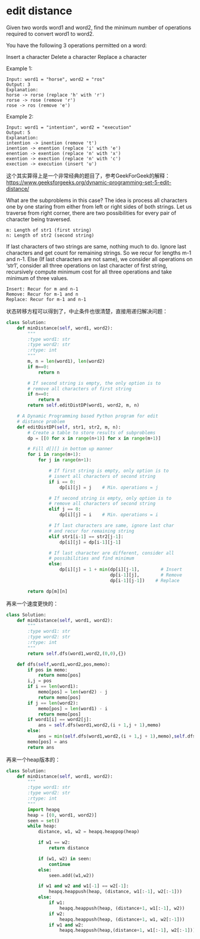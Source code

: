 # edit distance

Given two words word1 and word2, find the minimum number of operations required to convert word1 to word2.

You have the following 3 operations permitted on a word:

Insert a character
Delete a character
Replace a character


Example 1:
```
Input: word1 = "horse", word2 = "ros"
Output: 3
Explanation:
horse -> rorse (replace 'h' with 'r')
rorse -> rose (remove 'r')
rose -> ros (remove 'e')
```

Example 2:
```
Input: word1 = "intention", word2 = "execution"
Output: 5
Explanation:
intention -> inention (remove 't')
inention -> enention (replace 'i' with 'e')
enention -> exention (replace 'n' with 'x')
exention -> exection (replace 'n' with 'c')
exection -> execution (insert 'u')
```

这个其实算得上是一个非常经典的题目了，参考GeekForGeek的解释：https://www.geeksforgeeks.org/dynamic-programming-set-5-edit-distance/

What are the subproblems in this case?
The idea is process all characters one by one staring from either from left or right sides of both strings.
Let us traverse from right corner, there are two possibilities for every pair of character being traversed.
```
m: Length of str1 (first string)
n: Length of str2 (second string)
```
If last characters of two strings are same, nothing much to do. Ignore last characters and get count for remaining strings. So we recur for lengths m-1 and n-1.
Else (If last characters are not same), we consider all operations on ‘str1’, consider all three operations on last character of first string, recursively compute minimum cost for all three operations and take minimum of three values.
```
Insert: Recur for m and n-1
Remove: Recur for m-1 and n
Replace: Recur for m-1 and n-1
```

状态转移方程可以得到了，中止条件也很清楚，直接用递归解决问题：

```python
class Solution:
    def minDistance(self, word1, word2):
        """
        :type word1: str
        :type word2: str
        :rtype: int
        """
        m, n = len(word1), len(word2)
        if m==0:
            return n

        # If second string is empty, the only option is to
        # remove all characters of first string
        if n==0:
            return m
        return self.editDistDP(word1, word2, m, n)

    # A Dynamic Programming based Python program for edit
    # distance problem
    def editDistDP(self, str1, str2, m, n):
        # Create a table to store results of subproblems
        dp = [[0 for x in range(n+1)] for x in range(m+1)]

        # Fill d[][] in bottom up manner
        for i in range(m+1):
            for j in range(n+1):

                # If first string is empty, only option is to
                # isnert all characters of second string
                if i == 0:
                    dp[i][j] = j    # Min. operations = j

                # If second string is empty, only option is to
                # remove all characters of second string
                elif j == 0:
                    dp[i][j] = i    # Min. operations = i

                # If last characters are same, ignore last char
                # and recur for remaining string
                elif str1[i-1] == str2[j-1]:
                    dp[i][j] = dp[i-1][j-1]

                # If last character are different, consider all
                # possibilities and find minimum
                else:
                    dp[i][j] = 1 + min(dp[i][j-1],        # Insert
                                       dp[i-1][j],        # Remove
                                       dp[i-1][j-1])    # Replace

        return dp[m][n]
```

再来一个速度更快的：

```Python
class Solution:
    def minDistance(self, word1, word2):
        """
        :type word1: str
        :type word2: str
        :rtype: int
        """
        return self.dfs(word1,word2,(0,0),{})

    def dfs(self,word1,word2,pos,memo):
        if pos in memo:
            return memo[pos]
        i,j = pos
        if i == len(word1):
            memo[pos] = len(word2) - j
            return memo[pos]
        if j == len(word2):
            memo[pos] = len(word1) - i
            return memo[pos]
        if word1[i] == word2[j]:
            ans = self.dfs(word1,word2,(i + 1,j + 1),memo)
        else:
            ans = min(self.dfs(word1,word2,(i + 1,j + 1),memo),self.dfs(word1,word2,(i + 1,j),memo),self.dfs(word1,word2,(i,j + 1),memo)) + 1
        memo[pos] = ans
        return ans
```

再来一个heap版本的：

```Python
class Solution:
    def minDistance(self, word1, word2):
        """
        :type word1: str
        :type word2: str
        :rtype: int
        """
        import heapq
        heap = [(0, word1, word2)]
        seen = set()
        while heap:
            distance, w1, w2 = heapq.heappop(heap)

            if w1 == w2:
                return distance

            if (w1, w2) in seen:
                continue
            else:
                seen.add((w1,w2))

            if w1 and w2 and w1[-1] == w2[-1]:
                heapq.heappush(heap, (distance, w1[:-1], w2[:-1]))
            else:
                if w1:
                    heapq.heappush(heap, (distance+1, w1[:-1], w2))
                if w2:
                    heapq.heappush(heap, (distance+1, w1, w2[:-1]))
                if w1 and w2:
                    heapq.heappush(heap,(distance+1, w1[:-1], w2[:-1]))

```
